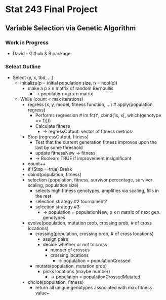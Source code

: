 # Stat 243 Final Project
## Variable Selection via Genetic Algorithm

### Work in Progress
* David - Github & R package

### Select Outline
* Select (y, x, tbd, ...)
  * initialize(p = initial population size, n = ncol(x))
      * make a p x n matrix of random Bernoullis
        * -> population = p x n matrix
  * While (count < max iterations)
    * regress (x, y, model, fitness function, ...) # apply(population, regress)
      * Performs regression # lm.fit(Y, cbind(1s, x[, which(genotype == 1)]))
      * Calculate fitness
        * -> regressOutput: vector of fitness metrics
    * Stop (regressOutput, fitness)
      * Test that the current generation fitness improves upon the last by some threshold
      * update fitnessNew -> fitness
      * -> Boolean: TRUE if improvement insignificant
    * count++
    * if (Stop==true) Break
    * cbind(population, fitness)
    * selection (population, fitness, survivor percentage, survivor scaling, population size)
      * selects high fitness genotypes, amplifies via scaling, fills in the rest
      * selection strategy #2 tournament?
      * selection strategy #3 
        * -> population = populationNew, p x n matrix of next gen. genotypes
    * evolve(population, mutation prob, crossing prob, # of cross locations)
      * crossing(population, crossing prob, # of cross locations)
        * assign pairs
        * decide whether or not to cross
          * number of crosses
          * crossing locations
            * -> population = populationCrossed
      * mutate(population, mutation prob)
        * picks locations (maybe number)
          * -> population = populationCrossedMutated
    * choice(population, fitness)
      * return all unique genotypes associated with max fitness value~
          
    

